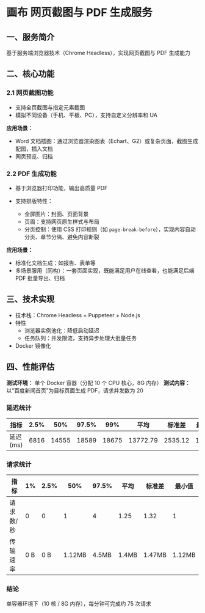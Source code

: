 # 画布 网页截图与 PDF 生成服务

## 一、服务简介

基于服务端浏览器技术（Chrome Headless），实现网页截图与 PDF 生成能力

## 二、核心功能

### 2.1 网页截图功能

- 支持全页截图与指定元素截图
- 模拟不同设备（手机、平板、PC），支持自定义分辨率和 UA

**应用场景：**

- Word 文档插图：通过浏览器渲染图表（Echart、G2）或复杂页面，截图生成配图，插入文档
- 网页预览、归档

### 2.2 PDF 生成功能

- 基于浏览器打印功能，输出高质量 PDF
- 支持排版特性：

  - 全屏图片：封面、页面背景
  - 页眉：支持网页原生样式与布局
  - 分页控制：使用 CSS 打印规则（如 `page-break-before`），实现内容自动分页、章节分隔、避免内容断裂

**应用场景：**

- 标准化文档生成：如报告、表单等
- 多场景服用（同构）：一套页面实现，既能满足用户在线查看，也能满足后端 PDF 批量导出、归档

## 三、技术实现

- 技术栈：Chrome Headless + Puppeteer + Node.js
- 特性
  - 浏览器实例池化：降低启动延迟
  - 任务队列：并发限流，支持异步处理大批量任务
- Docker 镜像化

## 四、性能评估

**测试环境：** 单个 Docker 容器（分配 10 个 CPU 核心，8G 内存）
**测试内容：** 以“百度新闻首页”为目标页面生成 PDF，请求并发数为 20

### 延迟统计

| 指标      | 2.5% | 50%   | 97.5% | 99%   | 平均     | 标准差  | 最大值 |
| --------- | ---- | ----- | ----- | ----- | -------- | ------- | ------ |
| 延迟 (ms) | 6816 | 14555 | 18589 | 18675 | 13772.79 | 2535.12 | 18675  |

### 请求统计

| 指标      | 1%  | 2.5% | 50%    | 97.5% | 平均  | 标准差 | 最小值 |
| --------- | --- | ---- | ------ | ----- | ----- | ------ | ------ |
| 请求数/秒 | 0   | 0    | 1      | 4     | 1.25  | 1.32   | 1      |
| 传输速率  | 0 B | 0 B  | 1.12MB | 4.5MB | 1.4MB | 1.47MB | 1.12MB |

### 结论

单容器环境下（10 核 / 8G 内存），每分钟可完成约 75 次请求
